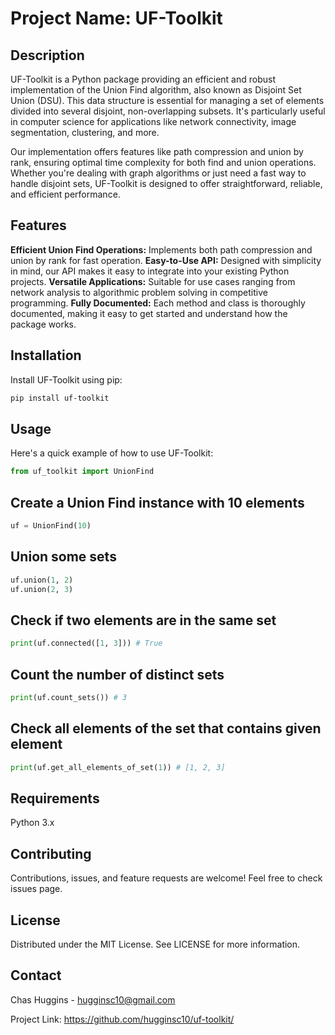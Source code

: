 # Project Name: UF-Toolkit

## Description

UF-Toolkit is a Python package providing an efficient and robust implementation of the Union Find algorithm, also known as Disjoint Set Union (DSU). This data structure is essential for managing a set of elements divided into several disjoint, non-overlapping subsets. It's particularly useful in computer science for applications like network connectivity, image segmentation, clustering, and more.

Our implementation offers features like path compression and union by rank, ensuring optimal time complexity for both find and union operations. Whether you're dealing with graph algorithms or just need a fast way to handle disjoint sets, UF-Toolkit is designed to offer straightforward, reliable, and efficient performance.

## Features

**Efficient Union Find Operations:** Implements both path compression and union by rank for fast operation.
**Easy-to-Use API:** Designed with simplicity in mind, our API makes it easy to integrate into your existing Python projects.
**Versatile Applications:** Suitable for use cases ranging from network analysis to algorithmic problem solving in competitive programming.
**Fully Documented:** Each method and class is thoroughly documented, making it easy to get started and understand how the package works.

## Installation

Install UF-Toolkit using pip:

```bash
pip install uf-toolkit
```

## Usage

Here's a quick example of how to use UF-Toolkit:

```python
from uf_toolkit import UnionFind
```

## Create a Union Find instance with 10 elements

```python
uf = UnionFind(10)
```

## Union some sets

```python
uf.union(1, 2)
uf.union(2, 3)
```

## Check if two elements are in the same set

```python
print(uf.connected([1, 3])) # True
```

## Count the number of distinct sets

```python
print(uf.count_sets()) # 3
```

## Check all elements of the set that contains given element

```python
print(uf.get_all_elements_of_set(1)) # [1, 2, 3]
```

## Requirements

Python 3.x

## Contributing

Contributions, issues, and feature requests are welcome! Feel free to check issues page.

## License

Distributed under the MIT License. See LICENSE for more information.

## Contact

Chas Huggins - <hugginsc10@gmail.com>

Project Link: <https://github.com/hugginsc10/uf-toolkit/>

